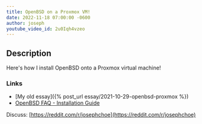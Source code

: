 ```yaml
---
title: OpenBSD on a Proxmox VM!
date: 2022-11-18 07:00:00 -0600
author: joseph
youtube_video_id: 2u0Iqh4vzeo
---
```


## Description

Here's how I install OpenBSD onto a Proxmox virtual machine!

### Links

- [My old essay]({% post_url essay/2021-10-29-openbsd-proxmox %})
- [OpenBSD FAQ - Installation Guide](https://www.openbsd.org/faq/faq4.html)

Discuss: [https://reddit.com/r/josephchoe](https://reddit.com/r/josephchoe)
